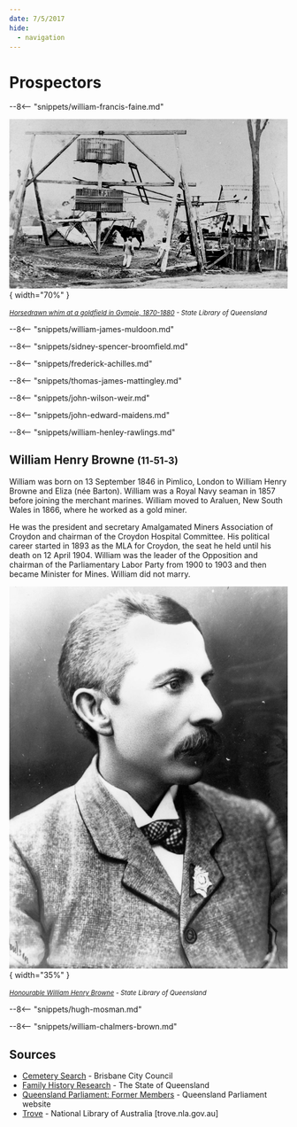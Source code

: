 ```yaml
---
date: 7/5/2017
hide:
  - navigation
---
```


# Prospectors

<!--
???+ directions "Directions" 

    Starting point
    Walking directions to first headstone... is the grave of...
    
    ![](../assets/404.png){ width="15%" }
-->

--8<-- "snippets/william-francis-faine.md"

![Horsedrawn whim at a goldfield in Gympie, 1870-1880](../assets/gympie-goldfield.jpg){ width="70%" } 

*<small>[Horsedrawn whim at a goldfield in Gympie, 1870-1880](http://onesearch.slq.qld.gov.au/permalink/f/1upgmng/slq_alma21220354010002061) - State Library of Queensland </small>* 

<!--
??? directions "Directions" 

    Walking directions to next headstone... is the grave of...
    
    ![](../assets/404.png){ width="15%" }
-->

--8<-- "snippets/william-james-muldoon.md"

--8<-- "snippets/sidney-spencer-broomfield.md"

--8<-- "snippets/frederick-achilles.md"

--8<-- "snippets/thomas-james-mattingley.md"

--8<-- "snippets/john-wilson-weir.md"

--8<-- "snippets/john-edward-maidens.md"

--8<-- "snippets/william-henley-rawlings.md"

## William Henry Browne <small>(11‑51‑3)</small>

<!-- TODO consolidate multiple entries into story page -->

William was born on 13 September 1846 in Pimlico, London to William Henry Browne and Eliza (née Barton). William was a Royal Navy seaman in 1857 before joining the merchant marines. William moved to Araluen, New South Wales in 1866, where he worked as a gold miner. 

He was the president and secretary Amalgamated Miners Association of Croydon and chairman of the Croydon Hospital Committee. His political career started in 1893 as the MLA for Croydon, the seat he held until his death on 12 April 1904. William was the leader of the Opposition and chairman of the Parliamentary Labor Party from 1900 to 1903 and then became Minister for Mines. William did not marry.

![Honourable William Henry Browne](../assets/william-henry-browne.jpg){ width="35%" }  

*<small>[Honourable William Henry Browne](http://onesearch.slq.qld.gov.au/permalink/f/1upgmng/slq_alma21218188950002061) - State Library of Queensland </small>* 

--8<-- "snippets/hugh-mosman.md"

--8<-- "snippets/william-chalmers-brown.md"

 

## Sources

- [Cemetery Search](https://graves.brisbane.qld.gov.au/) - Brisbane City Council  
- [Family History Research](https://www.qld.gov.au/law/births-deaths-marriages-and-divorces/family-history-research) - The State of Queensland
- [Queensland Parliament: Former Members](https://www.parliament.qld.gov.au/Members/Former-Members) - Queensland Parliament website
- [Trove](https://trove.nla.gov.au) - National Library of Australia [trove.nla.gov.au]

<!--
<div class="noprint" markdown="1">

## Brochure

**[Download this walk](../assets/guides/prospectors.pdf)** - designed to be printed and folded in half to make an A5 brochure.

</div>
-->
